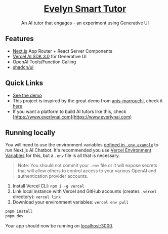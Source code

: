 <a href="https://chat.everlearns.co">
  <h1 align="center">Evelyn Smart Tutor</h1>
</a>

<p align="center">
  An AI tutor that engages - an experiment using Generative UI
</p>

## Features

- [Next.js](https://nextjs.org) App Router + React Server Components
- [Vercel AI SDK 3.0](https://sdk.vercel.ai/docs) for Generative UI
- OpenAI Tools/Function Calling
- [shadcn/ui](https://ui.shadcn.com)

## Quick Links

- [See the demo](https://youtu.be/Svm9ZItg6U8)
- This project is inspired by the great demo from [anis-marrouchi](https://github.com/anis-marrouchi), check it [here](https://github.com/anis-marrouchi/vercel-ai-sdk-quiz)
- If you want a platform to build AI tutors like this, check [https://www.everlynai.com](https://www.everlynai.com)


## Running locally

You will need to use the environment variables [defined in `.env.example`](.env.example) to run Next.js AI Chatbot. It's recommended you use [Vercel Environment Variables](https://vercel.com/docs/projects/environment-variables) for this, but a `.env` file is all that is necessary.

> Note: You should not commit your `.env` file or it will expose secrets that will allow others to control access to your various OpenAI and authentication provider accounts.

1. Install Vercel CLI: `npm i -g vercel`
2. Link local instance with Vercel and GitHub accounts (creates `.vercel` directory): `vercel link`
3. Download your environment variables: `vercel env pull`

```bash
pnpm install
pnpm dev
```

Your app should now be running on [localhost:3000](http://localhost:3000/).


